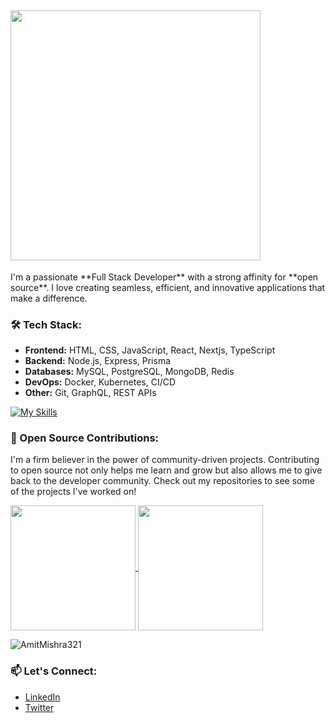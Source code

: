 
## <img width="400" src="https://readme-typing-svg.herokuapp.com?font=JetBrains+Mono&weight=600&size=30&duration=3000&color=2AF7B4&width=535&lines=Hi%2C+I'm+Amit+Mishra%F0%9F%91%8B;Let's+Connect!"/>
</div>
I'm a passionate **Full Stack Developer** with a strong affinity for **open source**. I love creating seamless, efficient, and innovative applications that make a difference.

### 🛠️ Tech Stack:
- **Frontend:** HTML, CSS, JavaScript, React, Nextjs, TypeScript 
- **Backend:** Node.js, Express, Prisma
- **Databases:**  MySQL, PostgreSQL, MongoDB, Redis
- **DevOps:** Docker, Kubernetes, CI/CD
- **Other:** Git, GraphQL, REST APIs

 [![My Skills](https://skillicons.dev/icons?i=html,css,js,react,next,ts,nodejs,express,prisma,postgres,mongo,redis,docker,kubernetes,git,graphql)](https://skillicons.dev)

### 🌟 Open Source Contributions:
I'm a firm believer in the power of community-driven projects. Contributing to open source not only helps me learn and grow but also allows me to give back to the developer community. Check out my repositories to see some of the projects I've worked on!

<a href="https://github.com/AmitMishra321/github-readme-stats">
  <img height=200 align="center" src="https://github-readme-stats.vercel.app/api?username=AmitMishra321" />
</a>
<a href="https://github.com/AmitMishra321/convoychat">
  <img height=200 align="center" src="https://github-readme-stats.vercel.app/api/top-langs?username=AmitMishra321&layout=compact&langs_count=8&card_width=320" />
</a>

<p><img align="center" src="https://github-readme-streak-stats.herokuapp.com/?user=AmitMishra321" alt="AmitMishra321" /></p>

### 📫 Let's Connect:
- [LinkedIn](https://www.linkedin.com/in/amit-mishra512/)
- [Twitter](https://x.com/amitmishra2510/)


